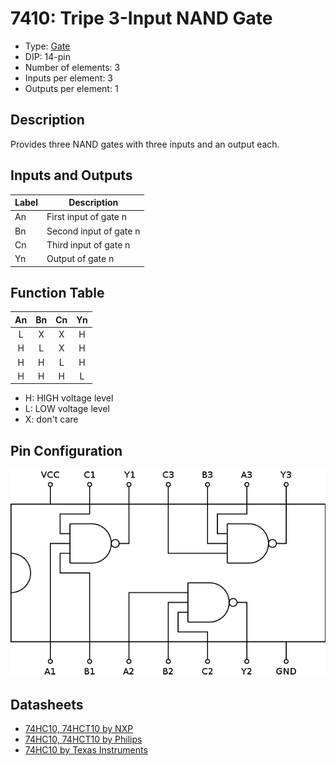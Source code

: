 # 7410: Tripe 3-Input NAND Gate

- Type: [Gate](gates.md)
- DIP: 14-pin
- Number of elements: 3
- Inputs per element: 3
- Outputs per element: 1

## Description

Provides three NAND gates with three inputs and an output each.

## Inputs and Outputs

| Label | Description            |
| ----- | ---------------------- |
| An    | First input of gate n  |
| Bn    | Second input of gate n |
| Cn    | Third input of gate n  |
| Yn    | Output of gate n       |

## Function Table

| An  | Bn  | Cn  | Yn  |
|:---:|:---:|:---:|:---:|
| L   | X   | X   | H   |
| H   | L   | X   | H   |
| H   | H   | L   | H   |
| H   | H   | H   | L   |

- H: HIGH voltage level
- L: LOW voltage level
- X: don't care

## Pin Configuration

![](../dia/7410-dip.png)

## Datasheets

- [74HC10, 74HCT10 by NXP](http://www.nxp.com/documents/data_sheet/74HC_HCT10_Q100.pdf)
- [74HC10, 74HCT10 by Philips](http://www.nxp.com/documents/data_sheet/74HC_HCT10_CNV.pdf)
- [74HC10 by Texas Instruments](http://www.farnell.com/datasheets/1847412.pdf)
